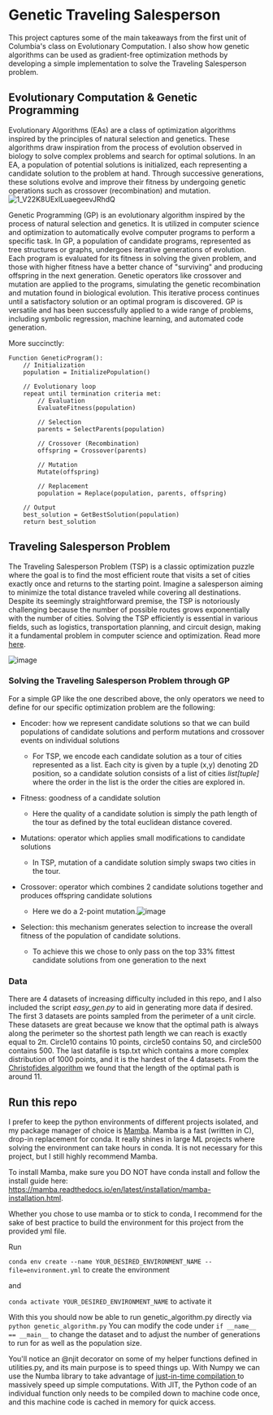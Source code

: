 # Genetic Traveling Salesperson
This project captures some of the main takeaways from the first unit of Columbia's class on Evolutionary Computation. I also show how genetic algorithms can be used as gradient-free optimization methods by developing a simple implementation to solve the Traveling Salesperson problem.

## Evolutionary Computation & Genetic Programming
Evolutionary Algorithms (EAs) are a class of optimization algorithms inspired by the principles of natural selection and genetics. These algorithms draw inspiration from the process of evolution observed in biology to solve complex problems and search for optimal solutions. In an EA, a population of potential solutions is initialized, each representing a candidate solution to the problem at hand. Through successive generations, these solutions evolve and improve their fitness by undergoing genetic operations such as crossover (recombination) and mutation.
![1_V22K8UExlLuaegeevJRhdQ](https://github.com/plarotta/genetic-traveling-salesperson/assets/20714356/707981f8-f762-42d1-a1ed-5a0c002b8908)

Genetic Programming (GP) is an evolutionary algorithm inspired by the process of natural selection and genetics. It is utilized in computer science and optimization to automatically evolve computer programs to perform a specific task. In GP, a population of candidate programs, represented as tree structures or graphs, undergoes iterative generations of evolution. Each program is evaluated for its fitness in solving the given problem, and those with higher fitness have a better chance of "surviving" and producing offspring in the next generation. Genetic operators like crossover and mutation are applied to the programs, simulating the genetic recombination and mutation found in biological evolution. This iterative process continues until a satisfactory solution or an optimal program is discovered. GP is versatile and has been successfully applied to a wide range of problems, including symbolic regression, machine learning, and automated code generation.

More succinctly:
```
Function GeneticProgram():
    // Initialization
    population = InitializePopulation()

    // Evolutionary loop
    repeat until termination criteria met:
        // Evaluation
        EvaluateFitness(population)

        // Selection
        parents = SelectParents(population)

        // Crossover (Recombination)
        offspring = Crossover(parents)

        // Mutation
        Mutate(offspring)

        // Replacement
        population = Replace(population, parents, offspring)

    // Output
    best_solution = GetBestSolution(population)
    return best_solution 
```
## Traveling Salesperson Problem
The Traveling Salesperson Problem (TSP) is a classic optimization puzzle where the goal is to find the most efficient route that visits a set of cities exactly once and returns to the starting point. Imagine a salesperson aiming to minimize the total distance traveled while covering all destinations. Despite its seemingly straightforward premise, the TSP is notoriously challenging because the number of possible routes grows exponentially with the number of cities. Solving the TSP efficiently is essential in various fields, such as logistics, transportation planning, and circuit design, making it a fundamental problem in computer science and optimization. Read more [here](https://en.wikipedia.org/wiki/Travelling_salesman_problem).

![image](https://github.com/plarotta/genetic-traveling-salesperson/assets/20714356/374069d6-75f2-4539-b3d7-babe9fe3d84d)

### Solving the Traveling Salesperson Problem through GP
For a simple GP like the one described above, the only operators we need to define for our specific optimization problem are the following:
- Encoder: how we represent candidate solutions so that we can build populations of candidate solutions and perform mutations and crossover events on individual solutions
  - For TSP, we encode each candidate solution as a tour of cities represented as a list. Each city is given by a tuple (x,y) denoting 2D position, so a candidate solution consists of a list of cities *list[tuple]* where the order in the list is the order the cities are explored in.
- Fitness: goodness of a candidate solution
  - Here the quality of a candidate solution is simply the path length of the tour as defined by the total euclidean distance covered.
- Mutations: operator which applies small modifications to candidate solutions
  - In TSP, mutation of a candidate solution simply swaps two cities in the tour.
- Crossover: operator which combines 2 candidate solutions together and produces offspring candidate solutions
  - Here we do a 2-point mutation.![image](https://github.com/plarotta/genetic-traveling-salesperson/assets/20714356/6ea1844f-2085-4a6f-8066-854f21b420f9)

- Selection: this mechanism generates selection to increase the overall fitness of the population of candidate solutions.
  - To achieve this we chose to only pass on the top 33% fittest candidate solutions from one generation to the next

### Data
There are 4 datasets of increasing difficulty included in this repo, and I also included the script _easy_gen.py_ to aid in generating more data if desired. The first 3 datasets are points sampled from the perimeter of a unit circle. These datasets are great because we know that the optimal path is always along the perimeter so the shortest path length we can reach is exactly equal to 2π. Circle10 contains 10 points, circle50 contains 50, and circle500 contains 500. The last datafile is tsp.txt which contains a more complex distribution of 1000 points, and it is the hardest of the 4 datasets. From the [Christofides algorithm](https://en.wikipedia.org/wiki/Christofides_algorithm) we found that the length of the optimal path is around 11. 

## Run this repo
I prefer to keep the python environments of different projects isolated, and my package manager of choice is [Mamba](https://github.com/mamba-org/mamba). Mamba is a fast (written in C), drop-in replacement for conda. It really shines in large ML projects where solving the environment can take hours in conda. It is not necessary for this project, but I still highly recommend Mamba. 

To install Mamba, make sure you DO NOT have conda install and follow the install guide here: https://mamba.readthedocs.io/en/latest/installation/mamba-installation.html.

Whether you chose to use mamba or to stick to conda, I recommend for the sake of best practice to build the environment for this project from the provided yml file.

Run 

```conda env create --name YOUR_DESIRED_ENVIRONMENT_NAME --file=environment.yml```  to create the environment

and

```conda activate YOUR_DESIRED_ENVIRONMENT_NAME``` to activate it

With this you should now be able to run genetic_algorithm.py directly via 
```python genetic_algorithm.py```
You can modify the code under ```if __name__ == __main__``` to change the dataset and to adjust the number of generations to run for as well as the population size. 

You'll notice an @njit decorator on some of my helper functions defined in utilities.py, and its main purpose is to speed things up. With Numpy we can use the Numba library to take advantage of [just-in-time compilation ](https://people.duke.edu/~ccc14/sta-663-2016/18C_Numba.html) to massively speed up simple computations. With JIT, the Python code of an individual function only needs to be compiled down to machine code once, and this machine code is cached in memory for quick access. 

